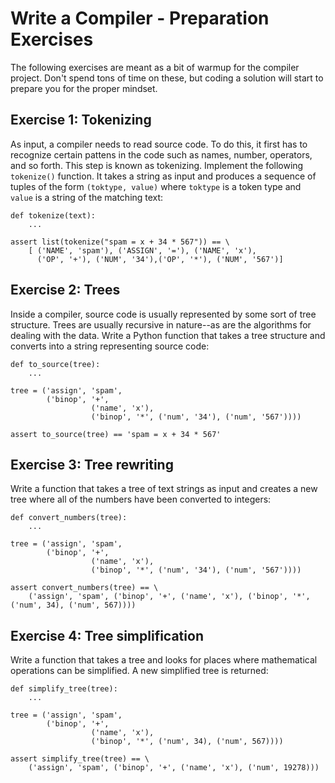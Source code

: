 # Write a Compiler - Preparation Exercises

The following exercises are meant as a bit of warmup for the compiler
project. Don't spend tons of time on these, but coding a solution will
start to prepare you for the proper mindset.

## Exercise 1: Tokenizing

As input, a compiler needs to read source code.  To do this, it first has to
recognize certain pattens in the code such as names, number,
operators, and so forth.  This step is known as tokenizing.   Implement
the following `tokenize()` function.  It takes a string as input
and produces a sequence of tuples of the form `(toktype, value)`
where `toktype` is a token type and `value` is a string of
the matching text:

```
def tokenize(text):
    ...

assert list(tokenize("spam = x + 34 * 567")) == \
    [ ('NAME', 'spam'), ('ASSIGN', '='), ('NAME', 'x'), 
      ('OP', '+'), ('NUM', '34'),('OP', '*'), ('NUM', '567')]
```

## Exercise 2: Trees

Inside a compiler, source code is usually represented by some sort of tree
structure.  Trees are usually recursive in nature--as are the algorithms
for dealing with the data.   Write a Python function that takes a tree
structure and converts into a string representing source code:

```
def to_source(tree):
    ...

tree = ('assign', 'spam', 
        ('binop', '+', 
                  ('name', 'x'),
                  ('binop', '*', ('num', '34'), ('num', '567'))))

assert to_source(tree) == 'spam = x + 34 * 567'
```

## Exercise 3: Tree rewriting

Write a function that takes a tree of text strings as input and
creates a new tree where all of the numbers have been converted
to integers:

```
def convert_numbers(tree):
    ...

tree = ('assign', 'spam', 
        ('binop', '+', 
                  ('name', 'x'),
                  ('binop', '*', ('num', '34'), ('num', '567'))))

assert convert_numbers(tree) == \
    ('assign', 'spam', ('binop', '+', ('name', 'x'), ('binop', '*', ('num', 34), ('num', 567))))    
```

## Exercise 4: Tree simplification

Write a function that takes a tree and looks for places where mathematical
operations can be simplified.  A new simplified tree is returned:

```
def simplify_tree(tree):
    ...

tree = ('assign', 'spam', 
        ('binop', '+', 
                  ('name', 'x'),
                  ('binop', '*', ('num', 34), ('num', 567))))

assert simplify_tree(tree) == \
    ('assign', 'spam', ('binop', '+', ('name', 'x'), ('num', 19278)))
```

